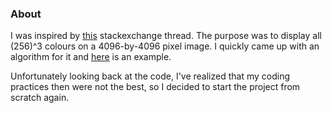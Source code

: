 ### About

I was inspired by [this](http://codegolf.stackexchange.com/questions/22144/images-with-all-colors/) stackexchange thread.
The purpose was to display all (256)^3 colours on a 4096-by-4096 pixel image.
I quickly came up with an algorithm for it and [here](http://allrgb.com/burst) is an example.

Unfortunately looking back at the code, I've realized that my coding practices then were not the best, so I decided to start the project from scratch again.
